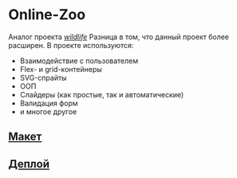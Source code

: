 # **Online-Zoo** 
Аналог проекта [*wildlife*](https://github.com/loki87by/wildlife) 
Разница в том, что данный проект более расширен. 
В проекте используются: 
* Взаимодействие с пользователем 
* Flex- и grid-контейнеры 
* SVG-спрайты 
* ООП 
* Слайдеры (как простые, так и автоматические) 
* Валидация форм 
* и многое другое
## [Макет](https://www.figma.com/file/lnK11foY8Aoa6oOlDXovVN/Online-ZOO-Project) 
## [Деплой](https://loki87by.github.io/online-zoo/pages/main/) 
